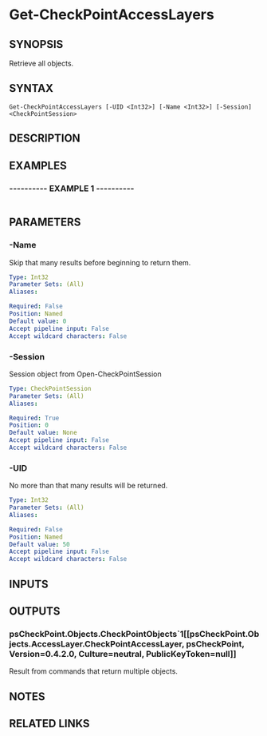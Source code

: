 # Get-CheckPointAccessLayers

## SYNOPSIS
Retrieve all objects.

## SYNTAX

```
Get-CheckPointAccessLayers [-UID <Int32>] [-Name <Int32>] [-Session] <CheckPointSession>
```

## DESCRIPTION

## EXAMPLES

### ----------  EXAMPLE 1  ----------
```

```

## PARAMETERS

### -Name
Skip that many results before beginning to return them.

```yaml
Type: Int32
Parameter Sets: (All)
Aliases: 

Required: False
Position: Named
Default value: 0
Accept pipeline input: False
Accept wildcard characters: False
```

### -Session
Session object from Open-CheckPointSession

```yaml
Type: CheckPointSession
Parameter Sets: (All)
Aliases: 

Required: True
Position: 0
Default value: None
Accept pipeline input: False
Accept wildcard characters: False
```

### -UID
No more than that many results will be returned.

```yaml
Type: Int32
Parameter Sets: (All)
Aliases: 

Required: False
Position: Named
Default value: 50
Accept pipeline input: False
Accept wildcard characters: False
```

## INPUTS

## OUTPUTS

### psCheckPoint.Objects.CheckPointObjects`1[[psCheckPoint.Objects.AccessLayer.CheckPointAccessLayer, psCheckPoint, Version=0.4.2.0, Culture=neutral, PublicKeyToken=null]]
Result from commands that return multiple objects.

## NOTES

## RELATED LINKS

